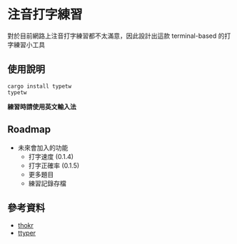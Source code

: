 # 注音打字練習

對於目前網路上注音打字練習都不太滿意，因此設計出這款 terminal-based 的打字練習小工具

## 使用說明

```
cargo install typetw
typetw
```

**練習時請使用英文輸入法**

## Roadmap

- 未來會加入的功能
  - 打字速度 (0.1.4)
  - 打字正確率 (0.1.5)
  - 更多題目
  - 練習記錄存檔

## 參考資料

- [thokr](https://github.com/jrnxf/thokr)
- [ttyper](https://github.com/max-niederman/ttyper)

